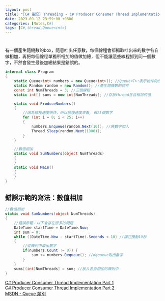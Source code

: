 ```yaml
---
layout: post
title: "[C# 筆記] Threading - C# Producer Consumer Thread Implementation Part 1"
date: 2023-09-12 23:59:00 +0800
categories: [Notes,C#]
tags: [C#,thread,Queue<int>]
---
```




#
有一個產生隨機數的box，隨意吐出任意數，每個線程會都抓取吐出來的數字各自做相加，再把每個線程單獨所相加的值做加總，但不能讓這些線程抓到同一個數字，不然會發生最後加總結果是錯誤的。       

```c#
internal class Program
{
    static Queue<int> numbers = new Queue<int>(); //Queue<T>:表示物件的先進先出 (FIFO) 集合
    static Random random = new Random(); //產生隨機數的物件
    const int NumThreads = 3; //三個線程
    static int[] sums = new int[NumThreads]; //存放thread各自相加的值

    static void ProduceNumbers()
    {
        //因為線程速度很快，所以放慢速度來看, 做25個數字
        for (int i = 0; i < 25; i++)
        {
            numbers.Enqueue(random.Next(10)); //將數字加入
            Thread.Sleep(random.Next(1000));
        }
    }

    //數值相加
    static void SumNumbers(object NumThreads) 
    {
    }
    static void Main() 
    { 
    }
}
```

## 錯誤示範的寫法：數值相加

```c#
//數值相加
static void SumNumbers(object NumThreads)
{
    //錯誤示範：以下會存在很多的問題
    DateTime startTime = DateTime.Now;
    int sum = 0;
    while ((DateTime.Now - startTime).Seconds < 10) //讓它攪動10秒
    {
        //從陣列中取出數字
        if(numbers.Count != 0)) {
            sum += numbers.Dequeue(); //dqqueue取出數字
        }
    }
    sums[(int)NumThreads] = sum; //放入各自相加的陣列中
}
```

[C# Producer Consumer Thread Implementation Part 1](https://www.youtube.com/watch?v=6XV7o2VsMiI&list=PLRwVmtr-pp06KcX24ycbC-KkmAISAFKV5&index=12)       
[C# Producer Consumer Thread Implementation Part 2](https://www.youtube.com/watch?v=JXRSmlCFo1o&list=PLRwVmtr-pp06KcX24ycbC-KkmAISAFKV5&index=13)       
[MSDN - Queue<T> 類別](https://learn.microsoft.com/zh-tw/dotnet/api/system.collections.generic.queue-1?view=net-7.0)